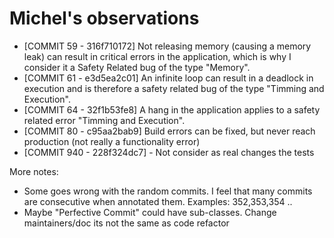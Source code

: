 # Michel's observations 

- [COMMIT 59 - 316f710172] Not releasing memory (causing a memory leak) can result in critical errors in the application, which is why I consider it a Safety Related bug of the type "Memory".
- [COMMIT 61 - e3d5ea2c01] An infinite loop can result in a deadlock in execution and is therefore a safety related bug of the type "Timming and Execution".
- [COMMIT 64 - 32f1b53fe8] A hang in the application applies to a safety related error "Timming and Execution".
- [COMMIT 80 - c95aa2bab9] Build errors can be fixed, but never reach production (not really a functionality error)
- [COMMIT 940 - 228f324dc7] - Not consider as real changes the tests

More notes:
- Some goes wrong with the random commits. I feel that many commits are consecutive when annotated them. Examples: 352,353,354 ..
- Maybe "Perfective Commit" could have sub-classes. Change maintainers/doc its not the same as code refactor